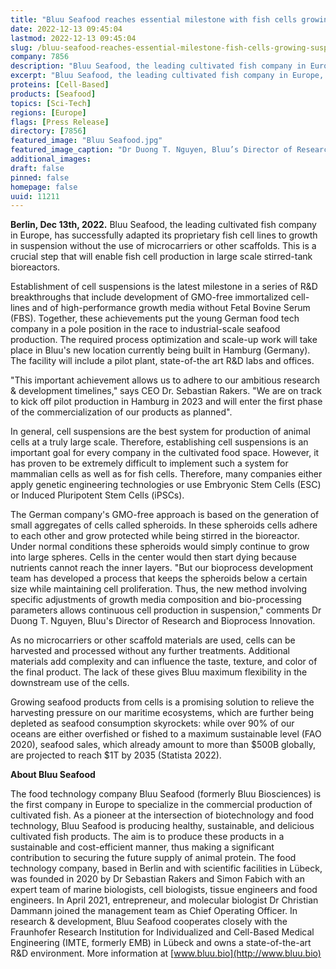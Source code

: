 ```yaml
---
title: "Bluu Seafood reaches essential milestone with fish cells growing in suspension"
date: 2022-12-13 09:45:04
lastmod: 2022-12-13 09:45:04
slug: /bluu-seafood-reaches-essential-milestone-fish-cells-growing-suspension
company: 7856
description: "Bluu Seafood, the leading cultivated fish company in Europe, has successfully adapted its proprietary fish cell lines to growth in suspension without the use of microcarriers or other scaffolds. This is a crucial step that will enable fish cell production in large scale stirred-tank bioreactors."
excerpt: "Bluu Seafood, the leading cultivated fish company in Europe, has successfully adapted its proprietary fish cell lines to growth in suspension without the use of microcarriers or other scaffolds. This is a crucial step that will enable fish cell production in large scale stirred-tank bioreactors."
proteins: [Cell-Based]
products: [Seafood]
topics: [Sci-Tech]
regions: [Europe]
flags: [Press Release]
directory: [7856]
featured_image: "Bluu Seafood.jpg"
featured_image_caption: "Dr Duong T. Nguyen, Bluu’s Director of Research and Bioprocess Innovation, and Dr. Karen Wohlers, Scientist Process Development, cultivating fish cells in one of the company’s stirred-tank bioreactors. Source: Bluu GmbH / Anna Krampitz."
additional_images:
draft: false
pinned: false
homepage: false
uuid: 11211
---
```

**Berlin, Dec 13th, 2022.** Bluu Seafood, the leading cultivated fish
company in Europe, has successfully adapted its proprietary fish cell
lines to growth in suspension without the use of microcarriers or other
scaffolds. This is a crucial step that will enable fish cell production
in large scale stirred-tank bioreactors.

Establishment of cell suspensions is the latest milestone in a series of
R&D breakthroughs that include development of GMO-free immortalized
cell-lines and of high-performance growth media without Fetal Bovine
Serum (FBS). Together, these achievements put the young German food tech
company in a pole position in the race to industrial-scale seafood
production. The required process optimization and scale-up work will
take place in Bluu's new location currently being built in Hamburg
(Germany). The facility will include a pilot plant, state-of-the art R&D
labs and offices.

"This important achievement allows us to adhere to our ambitious
research & development timelines," says CEO Dr. Sebastian Rakers. "We
are on track to kick off pilot production in Hamburg in 2023 and will
enter the first phase of the commercialization of our products as
planned".

In general, cell suspensions are the best system for production of
animal cells at a truly large scale. Therefore, establishing cell
suspensions is an important goal for every company in the cultivated
food space. However, it has proven to be extremely difficult to
implement such a system for mammalian cells as well as for fish cells.
Therefore, many companies either apply genetic engineering technologies
or use Embryonic Stem Cells (ESC) or Induced Pluripotent Stem Cells
(iPSCs).

The German company's GMO-free approach is based on the generation of
small aggregates of cells called spheroids. In these spheroids cells
adhere to each other and grow protected while being stirred in the
bioreactor. Under normal conditions these spheroids would simply
continue to grow into large spheres. Cells in the center would then
start dying because nutrients cannot reach the inner layers. "But our
bioprocess development team has developed a process that keeps the
spheroids below a certain size while maintaining cell proliferation.
Thus, the new method involving specific adjustments of growth media
composition and bio-processing parameters allows continuous cell
production in suspension," comments Dr Duong T. Nguyen, Bluu's Director
of Research and Bioprocess Innovation.

As no microcarriers or other scaffold materials are used, cells can be
harvested and processed without any further treatments. Additional
materials add complexity and can influence the taste, texture, and color
of the final product. The lack of these gives Bluu maximum flexibility
in the downstream use of the cells.

Growing seafood products from cells is a promising solution to relieve
the harvesting pressure on our maritime ecosystems, which are further
being depleted as seafood consumption skyrockets: while over 90% of our
oceans are either overfished or fished to a maximum sustainable level
(FAO 2020), seafood sales, which already amount to more than \$500B
globally, are projected to reach \$1T by 2035 (Statista 2022).

**About Bluu Seafood**

The food technology company Bluu Seafood (formerly Bluu Biosciences) is
the first company in Europe to specialize in the commercial production
of cultivated fish. As a pioneer at the intersection of biotechnology
and food technology, Bluu Seafood is producing healthy, sustainable, and
delicious cultivated fish products. The aim is to produce these products
in a sustainable and cost-efficient manner, thus making a significant
contribution to securing the future supply of animal protein. The food
technology company, based in Berlin and with scientific facilities in
Lübeck, was founded in 2020 by Dr Sebastian Rakers and Simon Fabich with
an expert team of marine biologists, cell biologists, tissue engineers
and food engineers. In April 2021, entrepreneur, and molecular biologist
Dr Christian Dammann joined the management team as Chief Operating
Officer. In research & development, Bluu Seafood cooperates closely with
the Fraunhofer Research Institution for Individualized and Cell-Based
Medical Engineering (IMTE, formerly EMB) in Lübeck and owns a
state-of-the-art R&D environment. More information at
[www.bluu.bio](http://www.bluu.bio)
